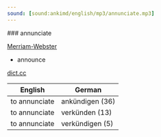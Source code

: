 ```yaml
---
sound: [sound:ankimd/english/mp3/annunciate.mp3]
---
```


\### annunciate

[Merriam-Webster](https://www.merriam-webster.com/dictionary/annunciate)

- announce

[dict.cc](https://www.dict.cc/annunciate)

| English        | German       |
| -------------- | ------------ |
| to annunciate | ankündigen (36) |
| to annunciate | verkünden (13) |
| to annunciate | verkündigen (5) |
